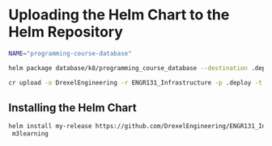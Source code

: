 # Uploading the Helm Chart to the Helm Repository

```bash
NAME="programming-course-database"
```

```bash
helm package database/k8/programming_course_database --destination .deploy
```

```bash
cr upload -o DrexelEngineering -r ENGR131_Infrastructure -p .deploy -t $CR_TOKEN
```

## Installing the Helm Chart

```bash
helm install my-release https://github.com/DrexelEngineering/ENGR131_Infrastructure/releases/download/Programming-Course-Database-0.1.0/Programming-Course-Database-0.1.0.tgz -n
 m3learning
```
